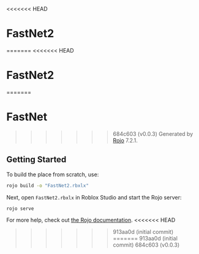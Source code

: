 <<<<<<< HEAD
# FastNet2
=======
<<<<<<< HEAD
# FastNet2
=======
# FastNet
>>>>>>> 684c603 (v0.0.3)
Generated by [Rojo](https://github.com/rojo-rbx/rojo) 7.2.1.

## Getting Started
To build the place from scratch, use:

```bash
rojo build -o "FastNet2.rbxlx"
```

Next, open `FastNet2.rbxlx` in Roblox Studio and start the Rojo server:

```bash
rojo serve
```

For more help, check out [the Rojo documentation](https://rojo.space/docs).
<<<<<<< HEAD
>>>>>>> 913aa0d (initial commit)
=======
>>>>>>> 913aa0d (initial commit)
>>>>>>> 684c603 (v0.0.3)
